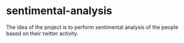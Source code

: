 # sentimental-analysis
The idea of the project is to perform sentimental analysis of the people based on their twitter activity.
